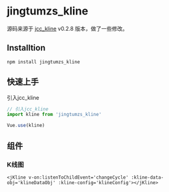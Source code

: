# jingtumzs_kline

源码来源于 [jcc_kline](https://github.com/JCCDex/jcc_kline) v0.2.8 版本，做了一些修改。


## Installtion

```shell
npm install jingtumzs_kline
```

## 快速上手

引入jcc_kline

``` javascript
// 引入jcc_kline
import kline from 'jingtumzs_kline'

Vue.use(kline)

```
## 组件

### K线图

```vue
<jKline v-on:listenToChildEvent='changeCycle' :kline-data-obj='klineDataObj' :kline-config='klineConfig'></jKline>
```